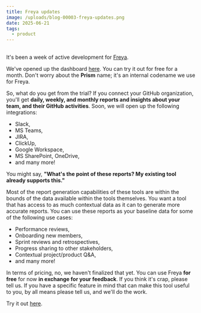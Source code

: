 ```yaml
---
title: Freya updates
image: /uploads/blog-00003-freya-updates.png
date: 2025-06-21
tags:
  - product
---
```


##

It's been a week of active development for [Freya](https://nightblue.io/).

We've opened up the dashboard [here](https://prism-chi-lovat.vercel.app/). You can try it out for free for a month. Don't worry about the **Prism** name; it's an internal codename we use for Freya.

So, what do you get from the trial? If you connect your GitHub organization, you'll get **daily, weekly, and monthly reports and insights about your team, and their GitHub activities**. Soon, we will open up the following integrations:

- Slack,
- MS Teams,
- JIRA,
- ClickUp,
- Google Workspace,
- MS SharePoint, OneDrive,
- and many more!

You might say, **"What's the point of these reports? My existing tool already supports this."**

Most of the report generation capabilities of these tools are within the bounds of the data available within the tools themselves. You want a tool that has access to as much contextual data as it can to generate more accurate reports. You can use these reports as your baseline data for some of the following use cases:

- Performance reviews,
- Onboarding new members,
- Sprint reviews and retrospectives,
- Progress sharing to other stakeholders,
- Contextual project/product Q&A,
- and many more!

In terms of pricing, no, we haven't finalized that yet. You can use Freya **for free** for now **in exchange for your feedback**. If you think it's crap, please tell us. If you have a specific feature in mind that can make this tool useful to you, by all means please tell us, and we'll do the work.

Try it out [here](https://prism-chi-lovat.vercel.app/).

